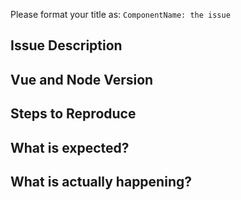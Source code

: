 Please format your title as: `ComponentName: the issue`

## Issue Description

## Vue and Node Version

## Steps to Reproduce

## What is expected?

## What is actually happening?
